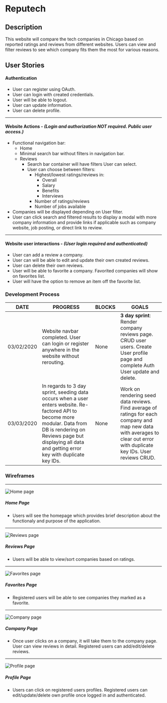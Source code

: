 # Reputech

## Description

This website will compare the tech companies in Chicago based on reported ratings and reviews from different websites. Users can view and filter reviews to see which company fits them the most for various reasons.

## User Stories

#### Authentication
* User can register using OAuth.
* User can login with created credentials.
* User will be able to logout.
* User can update information.
* User can delete profile.
***
#### Website Actions - *(Login and authorization NOT required. Public user access.)*
* Functional navigation bar:
	* Home
	* Minimal search bar without filters in navigation bar.
	* Reviews
		* Search bar container will have filters User can select.
		* User can choose between filters:
			* Highest/lowest ratings/reviews in:
				* Overall
				* Salary
				* Benefits
				* Interviews
			* Number of ratings/reviews
			* Number of jobs available
* Companies will be displayed depending on User filter.
* User can click search and filtered results to display a modal with more company information and provide links if applicable such as company website, job posting, or direct link to review.
***
#### Website user interactions - *(User login required and authenticated)*
* User can add a review a company.
* User can will be able to edit and update their own created reviews.
* User can delete their own reviews.
* User will be able to favorite a company. Favorited companies will show on favorites list.
* User will have the option to remove an item off the favorite list. 

### Development Process
   DATE 		 | 		  PROGRESS     |     BLOCKS 		 |  	 GOALS     |
------------ | ----------------- | --------------- | ------------- |
03/02/2020 | Website navbar completed. User can login or register anywhere in the website without rerouting.  | None | **3 day sprint**: Render company reviews page. CRUD user users. Create User profile page and complete Auth User update and delete. |
03/03/2020 | In regards to 3 day sprint, seeding data occurs when a user enters website. Re-factored API to become more modular. Data from DB is rendering on Reviews page but displaying all data and getting error key with duplicate key IDs. | None | Work on rendering seed data reviews. Find average of ratings for each company and map new data with averages to clear out error with duplicate key IDs. User reviews CRUD. |

### Wireframes
***
![Home page](./public/Homepage.png)
##### Home Page 
* Users will see the homepage which provides brief description about the functionaly and purpose of the application.
***
![Reviews page](./public/Reviews.png)
##### Reviews Page 
* Users will be able to view/sort companies based on ratings.
***
![Favorites page](./public/Favorites.png)
##### Favorites Page 
* Registered users will be able to see companies they marked as a favorite.
***
![Company page](./public/CompanyShowPage.png)
##### Company Page 
* Once user clicks on a company, it will take them to the company page. User can view reviews in detail. Registered users can add/edit/delete reviews.
***
![Profile page](./public/UserProfile.png)
##### Profile Page 
* Users can click on registered users profiles. Registered users can edit/update/delete own profile once logged in and authenticated.